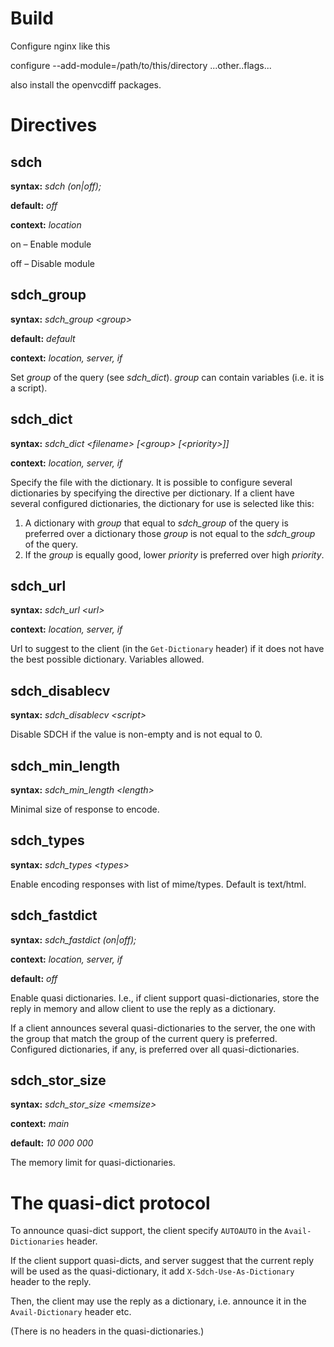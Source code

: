Build
=====

Configure nginx like this

configure --add-module=/path/to/this/directory ...other..flags...

also install the openvcdiff packages.

Directives
=========

sdch
----
**syntax:** *sdch (on|off);*

**default:** *off*

**context:** *location*

on – Enable module

off – Disable module

sdch_group
----------
**syntax:** *sdch_group &lt;group&gt;*

**default:** *default*

**context:** *location, server, if*

Set *group* of the query (see *sdch_dict*). *group* can contain variables 
(i.e. it is a script).

sdch_dict
---------
**syntax:** *sdch_dict &lt;filename&gt; [&lt;group&gt; [&lt;priority&gt;]]*

**context:** *location, server, if*

Specify the file with the dictionary. It is possible to configure several 
dictionaries by specifying the directive per dictionary.
If a client have several configured dictionaries, the dictionary for use is 
selected like this: 
1. A dictionary with *group*  that equal to *sdch_group* of the query is 
preferred over a dictionary those *group* is not equal to the *sdch_group* 
of the query.
2. If the *group* is equally good, lower *priority* is preferred over 
high *priority*.

sdch_url
--------
**syntax:** *sdch_url &lt;url&gt;*

**context:** *location, server, if*

Url to suggest to the client (in the `Get-Dictionary` header) if it does not 
have the best possible dictionary. Variables allowed.

sdch_disablecv
--------------
**syntax:** *sdch_disablecv &lt;script&gt;*

Disable SDCH if the value is non-empty and is not equal to 0.

sdch_min_length
--------------
**syntax:** *sdch_min_length &lt;length&gt;*

Minimal size of response to encode.

sdch_types
---
**syntax:** *sdch_types &lt;types&gt;*

Enable encoding responses with list of mime/types. Default is text/html.

sdch_fastdict
----------
**syntax:** *sdch_fastdict (on|off);*

**context:** *location, server, if*

**default:** *off*

Enable quasi dictionaries. I.e., if client support quasi-dictionaries, store 
the reply in memory and allow client to use the reply as a dictionary.

If a client announces several quasi-dictionaries to the server, the one with 
the group that match the group of the current query is preferred. Configured 
dictionaries, if any, is preferred over all quasi-dictionaries.

sdch_stor_size
--------------
**syntax:** *sdch_stor_size &lt;memsize&gt;*

**context:** *main*

**default:** *10 000 000*

The memory limit for quasi-dictionaries.

The quasi-dict protocol
=======================
To announce quasi-dict support, the client specify `AUTOAUTO` in 
the `Avail-Dictionaries` header.

If the client support quasi-dicts, and server suggest that the current reply 
will be used as the quasi-dictionary, it add `X-Sdch-Use-As-Dictionary` 
header to the reply. 

Then, the client may use the reply as a dictionary, i.e. announce it in the 
`Avail-Dictionary` header etc.

(There is no headers in the quasi-dictionaries.)
